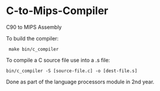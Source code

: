 # C-to-Mips-Compiler
C90 to MIPS Assembly


To build the compiler: 
     
     make bin/c_compiler

To compile a C source file use into a .s file: 
    
    bin/c_compiler -S [source-file.c] -o [dest-file.s]


Done as part of the language processors module in 2nd year.
    
